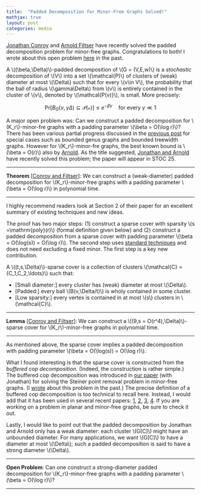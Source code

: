 ```yaml
---
title:  "Padded Decomposition for Minor-Free Graphs Solved!"
mathjax: true
layout: post
categories: media
---
```



[Jonathan Conroy](https://jonathan-conroy.github.io/) and [Arnold Filtser](https://arnold.filtser.com/) have recently solved the padded decomposition problem for minor-free graphs. Congratulations to both! I wrote about this open problem [here](https://minorfree.github.io/PaddedTW/) in the past.

A \\((\beta,\Delta)\\)-padded decomposition of \\(G = (V,E,w)\\) is a  *stochastic* decomposition of \\(V\\) into a set \\(\mathcal{P}\\) of clusters of (weak) diameter at most \\(\Delta\\) such that for every \\(v\in V\\), the probability that the ball of radius \\(\gamma\Delta\\) from \\(v\\) is entirely contained in the cluster of \\(v\\), denoted by \\(\mathcal{P(v)}\\), is small. More precisely:

$$\mathrm{Pr}[B_G(v,\gamma \Delta)\subseteq \mathcal{P(v)}] \leq e^{-\beta\gamma} \quad \text{for every }\gamma\ll 1$$ 

A major open problem was: Can we construct a padded decomposition for \\(K_r\\)-minor-fre graphs with a padding parameter \\(\beta = O(\log r)\\)? There has been various partial progress discussed in the [previous post](https://minorfree.github.io/PaddedTW/) for special cases such as bounded genus graphs and bounded treewidth graphs. However for \\(K_r\\)-minor-fre graphs, the best known bound is \\(\beta = O(r)\\) also by [Arnold](https://arxiv.org/abs/1906.09783). As the title suggested, [Jonathan and Arnold ](https://arxiv.org/abs/2504.00278) have recently solved this problem; the paper will appear in STOC 25.


***
**Theorem** [[Conroy and Filtser](https://arxiv.org/abs/2504.00278)]: We can construct a (weak-diameter) padded decomposition for \\(K_r\\)-minor-free graphs with a padding parameter \\(\beta = O(\log r)\\) in polynomial time.

***

I highly recommend readers look at Section 2 of their paper for an excellent summary of existing techniques and new ideas. 

The proof has two major steps: (1) construct a sparse cover with sparsity \\(s =\mathrm{poly}(r)\\) (formal definition given below) and (2) construct a padded decomposition from a sparse cover with padding parameter \\(\beta = O(\log(s)) = O(\log r)\\).   The second step uses [standard techniques](https://arxiv.org/abs/1906.09783) and does not need excluding a fixed minor. The first step is a key new contribution.

A \\((t,s,\Delta)\\)-sparse cover is a collection of clusters \\(\mathcal{C} = \{C_1,C_2,\ldots\}\\) such that: 

- [Small diameter:] every cluster has (weak) diameter at most \\(\Delta\\).
- [Padded:] every ball \\(B(v,\Delta/t)\\) is  wholy contained in some cluster. 
- [Low sparsity:] every vertex is contained in at most \\(s\\) clusters in \\(\mathcal{C}\\). 


***
**Lemma** [[Conroy and Filtser](https://arxiv.org/abs/2504.00278)]: We can construct a  \\((9,s = O(r^4),\Delta)\\)-sparse cover for \\(K_r\\)-minor-free graphs in polynomial time.

***

As mentioned above, the sparse cover implies a padded decomposition with padding parameter \\(\beta = O(\log(s)) = O(\log r)\\).

What I found interesting is that the sparse cover is constructed from the *buffered cop decomposition*. (Indeed, the construction is rather simple.) The buffered cop decomposition was introduced in [our paper](https://arxiv.org/abs/2308.00555) (with Jonathan) for solving the Steiner point removal problem in minor-free graphs. (I [wrote]((https://minorfree.github.io/SPR/)) about this problem in the past.) The precise definition of a buffered cop decomposition is too technical to recall here. Instead, I would add that it has been used in several recent papers: [1](https://arxiv.org/abs/2308.00555), [2](https://arxiv.org/abs/2401.14060), [3](https://arxiv.org/abs/2410.10191), [4](https://arxiv.org/abs/2504.00278). If you are working on a problem in planar and minor-free graphs, be sure to check it out. 

Lastly, I would like to point out that the padded decomposition by Jonathan and Arnold only has a weak diameter: each cluster \\(G[C]\\) might have an unbounded diameter. For many applications, we want \\(G[C]\\) to have a diameter at most \\(\Delta\\); such a padded decomposition is said to have a strong diameter \\(\Delta\\).



***
**Open Problem**: Can one construct a strong-diameter padded decomposition for \\(K_r\\)-minor-free graphs with a padding parameter \\(\beta = O(\log r)\\)? 

***

